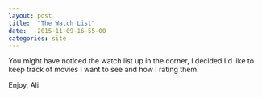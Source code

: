 ```yaml
---
layout: post
title:  "The Watch List"
date:   2015-11-09-16-55-00
categories: site
---
```


You might have noticed the watch list up in the corner, I decided I'd like to keep track of movies I want to see and how I rating them.

Enjoy,
Ali
